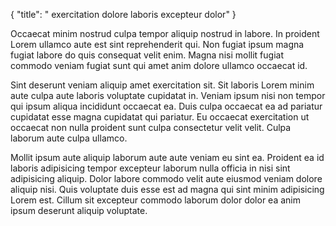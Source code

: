 {
  "title": " exercitation dolore laboris excepteur dolor"
}

Occaecat minim nostrud culpa tempor aliquip nostrud in labore. In proident Lorem ullamco aute est sint reprehenderit qui. Non fugiat ipsum magna fugiat labore do quis consequat velit enim. Magna nisi mollit fugiat commodo veniam fugiat sunt qui amet anim dolore ullamco occaecat id.

Sint deserunt veniam aliquip amet exercitation sit. Sit laboris Lorem minim aute culpa aute laboris voluptate cupidatat in. Veniam ipsum nisi non tempor qui ipsum aliqua incididunt occaecat ea. Duis culpa occaecat ea ad pariatur cupidatat esse magna cupidatat qui pariatur. Eu occaecat exercitation ut occaecat non nulla proident sunt culpa consectetur velit velit. Culpa laborum aute culpa ullamco.

Mollit ipsum aute aliquip laborum aute aute veniam eu sint ea. Proident ea id laboris adipisicing tempor excepteur laborum nulla officia in nisi sint adipisicing aliquip. Dolor labore commodo velit aute eiusmod veniam dolore aliquip nisi. Quis voluptate duis esse est ad magna qui sint minim adipisicing Lorem est. Cillum sit excepteur commodo laborum dolor dolor ea anim ipsum deserunt aliquip voluptate.